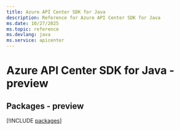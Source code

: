 ```yaml
---
title: Azure API Center SDK for Java
description: Reference for Azure API Center SDK for Java
ms.date: 10/27/2025
ms.topic: reference
ms.devlang: java
ms.service: apicenter
---
```

# Azure API Center SDK for Java - preview
## Packages - preview
[!INCLUDE [packages](api-center-index.md)]